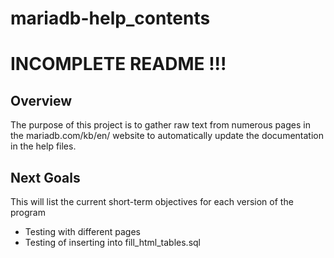 # mariadb-help_contents

# INCOMPLETE README !!!

## Overview
The purpose of this project is to gather raw text from numerous pages in the mariadb.com/kb/en/ website to automatically update the documentation in the help files. 

## Next Goals
This will list the current short-term objectives for each version of the program 

- Testing with different pages
- Testing of inserting into fill_html_tables.sql